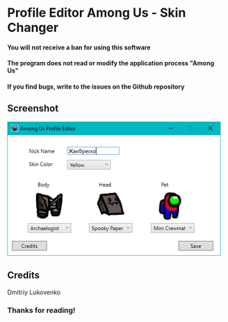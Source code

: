 # Profile Editor Among Us - Skin Changer #

#### You will not receive a ban for using this software ####
#### The program does not read or modify the application process "Among Us" ####
#### If you find bugs, write to the issues on the Github repository ####

## Screenshot ##
![](screenshot.PNG)

## Credits ##
Dmitriy Lukovenko

### Thanks for reading! ###

